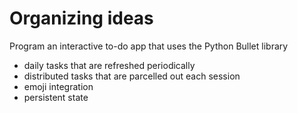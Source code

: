 # Organizing ideas

Program an interactive to-do app that uses the Python Bullet library
  - daily tasks that are refreshed periodically
  - distributed tasks that are parcelled out each session
  - emoji integration
  - persistent state
